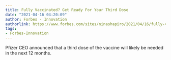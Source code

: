 ```yaml
---
title: Fully Vaccinated? Get Ready For Your Third Dose
date: "2021-04-16 04:20:09"
author: Forbes - Innovation
authorlink: https://www.forbes.com/sites/ninashapiro/2021/04/16/fully-vaccinated-get-ready-for-your-third-dose/
tags:
- Forbes-Innovation
---
```

Pfizer CEO announced that a third dose of the vaccine will likely be needed in the next 12 months.